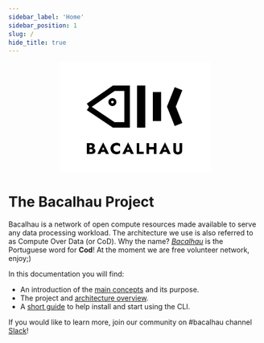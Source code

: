 ```yaml
---
sidebar_label: 'Home'
sidebar_position: 1
slug: /
hide_title: true
---
```


<p align="center">
<img src="img/bacalhau-fish.jpg" alt="Bacalhau Logo" width="300" />
</p>

# The Bacalhau Project

Bacalhau is a network of open compute resources made available to serve any data processing workload. The architecture we use is also referred to as Compute Over Data (or CoD). Why the name? *[Bacalhau](https://translate.google.com/?sl=pt&tl=en&text=bacalhau&op=translate)* is the Portuguese word for **Cod**! At the moment we are free volunteer network, enjoy;) 

In this documentation you will find:

- An introduction of the [main concepts](about-bacalhau/introduction.md) and its purpose.
- The project and [architecture overview](about-bacalhau/architecture.md).
- A [short guide](getting-started/installation.md) to help install and start using the CLI.

If you would like to learn more, join our community on #bacalhau channel [Slack](https://filecoin.io/slack)!
